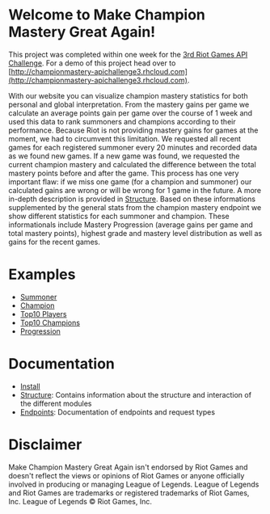 # Welcome to Make Champion Mastery Great Again!

This project was completed within one week for the [3rd Riot Games API Challenge](https://developer.riotgames.com/discussion/announcements/show/eoq3tZd1).
For a demo of this project head over to [http://championmastery-apichallenge3.rhcloud.com](http://championmastery-apichallenge3.rhcloud.com).

With our website you can visualize champion mastery statistics for both personal and global interpretation.
From the mastery gains per game we calculate an average points gain per game over the course of 1 week and used this data to rank summoners and champions according to their performance.
Because Riot is not providing mastery gains for games at the moment, we had to circumvent this limitation. We requested all recent games for each registered summoner every 20 minutes and recorded data as we found new games. If a new game was found, we requested the current champion mastery and calculated the difference between the total mastery points before and after the game. This process has one very important flaw: if we miss one game (for a champion and summoner) our calculated gains are wrong or will be wrong for 1 game in the future. A more in-depth description is provided in [Structure](Structure.md).
Based on these informations supplemented by the general stats from the champion mastery endpoint we show different statistics for each summoner and champion.
These informationals include Mastery Progression (average gains per game and total mastery points), highest grade and mastery level distribution as well as gains for the recent games.

# Examples

* [Summoner](http://championmastery-apichallenge3.rhcloud.com/#/home/Khal%20Antony)
* [Champion](http://championmastery-apichallenge3.rhcloud.com/#/home/Lucian)
* [Top10 Players](http://championmastery-apichallenge3.rhcloud.com/#/player)
* [Top10 Champions](http://championmastery-apichallenge3.rhcloud.com/#/player)
* [Progression](http://championmastery-apichallenge3.rhcloud.com/#/home/Vayne/SHA%20BI%20NA%20ADC)


# Documentation

* [Install](Install.md)
* [Structure](Structure.md): Contains information about the structure and interaction of the different modules
* [Endpoints](Endpoints.md): Documentation of endpoints and request types

# Disclaimer

Make Champion Mastery Great Again isn't endorsed by Riot Games and doesn't reflect the views or opinions of Riot Games or anyone officially involved in producing or managing League of Legends. League of Legends and Riot Games are trademarks or registered trademarks of Riot Games, Inc. League of Legends © Riot Games, Inc.
